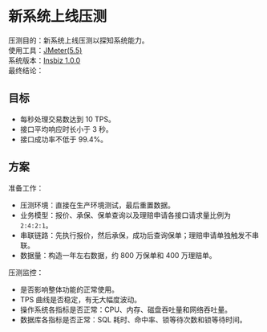 # 新系统上线压测

压测目的：新系统上线压测以探知系统能力。  
使用工具：[JMeter(5.5)](https://github.com/itabbot/learn/blob/main/性能测试/1.测试工具/1.1.JMeter.md)  
系统版本：[Insbiz 1.0.0](../../../releases/v1.0.0)  
最终结论：

## 目标

- 每秒处理交易数达到 10 TPS。
- 接口平均响应时长小于 3 秒。
- 接口成功率不低于 99.4%。

## 方案

准备工作：

- 压测环境：直接在生产环境测试，最后重置数据。
- 业务模型：报价、承保、保单查询以及理赔申请各接口请求量比例为 `2:4:2:1`。
- 串联链路：先执行报价，然后承保，成功后查询保单；理赔申请单独触发不串联。
- 数据量：构造一年左右数据，约 800 万保单和 400 万理赔单。

压测监控：

- 是否影响整体功能的正常使用。
- TPS 曲线是否稳定，有无大幅度波动。
- 操作系统各指标是否正常：CPU、内存、磁盘吞吐量和网络吞吐量。
- 数据库各指标是否正常：SQL 耗时、命中率、锁等待次数和锁等待时间。

